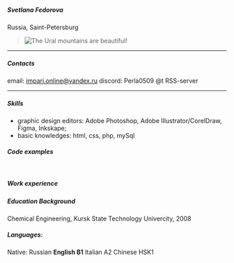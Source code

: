 ##### Svetlana Fedorova
Russia, Saint-Petersburg
> ![The Ural mountains are beautiful!](/images/ural.jpg "Me at Ural Mountains")
***
##### Contacts
email: <impari.online@yandex.ru>
discord: Perla0509 @t RSS-server
___
##### Skills
- graphic design editors: Adobe Photoshop, Adobe Illustrator/CorelDraw, Figma, Inkskape;
- basic knowledges: html, css, php, mySql

##### Code examples
``   ``
##### Work experience

##### Education Background
 Chemical Engineering, Kursk State Technology Univercity, 2008
##### Languages:
Native: Russian 
**English B1**
Italian A2
Chinese HSK1